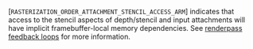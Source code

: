 [`RASTERIZATION_ORDER_ATTACHMENT_STENCIL_ACCESS_ARM`]
indicates that access to the stencil aspects of depth/stencil and input
attachments will have implicit framebuffer-local memory dependencies.
See [renderpass feedback loops](https://www.khronos.org/registry/vulkan/specs/1.3-extensions/html/vkspec.html#renderpass-feedbackloop) for more
information.